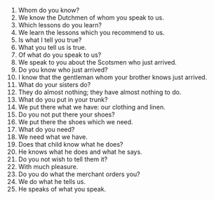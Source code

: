 1. Whom do you know?
2. We know the Dutchmen of whom you speak to us.
3. Which lessons do you learn?
4. We learn the lessons which you recommend to us.
5. Is what I tell you true?
6. What you tell us is true.
7. Of what do you speak to us?
8. We speak to you about the Scotsmen who just arrived.
9. Do you know who just arrived?
10. I know that the gentleman whom your brother knows just arrived.
11. What do your sisters do?
12. They do almost nothing; they have almost nothing to do.
13. What do you put in your trunk?
14. We put there what we have: our clothing and linen.
15. Do you not put there your shoes?
16. We put there the shoes which we need.
17. What do you need?
18. We need what we have.
19. Does that child know what he does?
20. He knows what he does and what he says.
21. Do you not wish to tell them it?
22. With much pleasure.
23. Do you do what the merchant orders you?
24. We do what he tells us.
25. He speaks of what you speak.
